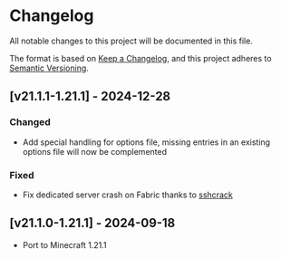 # Changelog
All notable changes to this project will be documented in this file.

The format is based on [Keep a Changelog](https://keepachangelog.com/en/1.0.0/),
and this project adheres to [Semantic Versioning](https://semver.org/spec/v2.0.0.html).

## [v21.1.1-1.21.1] - 2024-12-28
### Changed
- Add special handling for options file, missing entries in an existing options file will now be complemented
### Fixed
- Fix dedicated server crash on Fabric thanks to [sshcrack](https://github.com/sshcrack)

## [v21.1.0-1.21.1] - 2024-09-18
- Port to Minecraft 1.21.1
